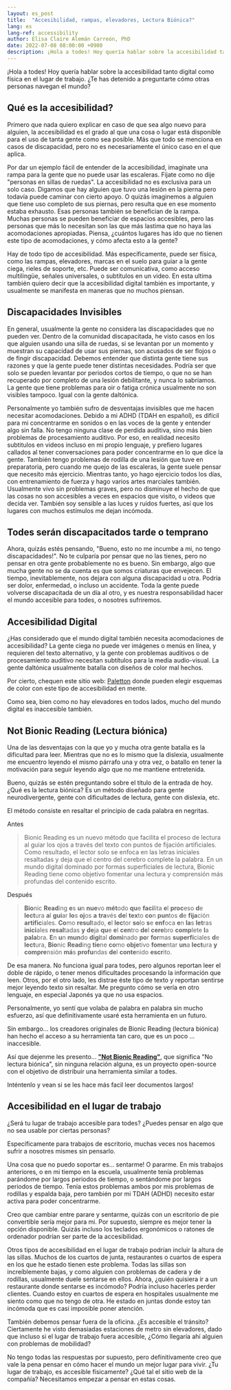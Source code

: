 ```yaml
---
layout: es_post
title:  "Accesibilidad, rampas, elevadores, Lectura Biónica?"
lang: es
lang-ref: accessibility
author: Elisa Claire Alemán Carreón, PhD
date: 2022-07-08 08:00:00 +0900
description: ¡Hola a todes! Hoy quería hablar sobre la accesibilidad tanto digital como física en el lugar de trabajo. ¿Te has detenido a preguntarte cómo otras personas navegan el mundo?
---
```


¡Hola a todes! Hoy quería hablar sobre la accesibilidad tanto digital como física en el lugar de trabajo. ¿Te has detenido a preguntarte cómo otras personas navegan el mundo?

## Qué es la accesibilidad?

Primero que nada quiero explicar en caso de que sea algo nuevo para alguien, la accesibilidad es el grado al que una cosa o lugar está disponible para el uso de tanta gente como sea posible. Más que todo se menciona en casos de discapacidad, pero no es necesariamente el único caso en el que aplica.

Por dar un ejemplo fácil de entender de la accesibilidad, imagínate una rampa para la gente que no puede usar las escaleras. Fíjate como no dije "personas en sillas de ruedas". La accesibilidad no es exclusiva para un solo caso. Digamos que hay alguien que tuvo una lesión en la pierna pero todavía puede caminar con cierto apoyo. O quizás imaginemos a alguien que tiene uso completo de sus piernas, pero resulta que en ese momento estaba exhausto. Esas personas también se benefician de la rampa. Muchas personas se pueden beneficiar de espacios accesibles, pero las personas que más lo necesitan son las que más lastima que no haya las acomodaciones apropiadas. Piensa, ¿cuántos lugares has ido que no tienen este tipo de acomodaciones, y cómo afecta esto a la gente?

Hay de todo tipo de accesibilidad. Más específicamente, puede ser física, como las rampas, elevadores, marcas en el suelo para guiar a la gente ciega, rieles de soporte, etc. Puede ser comunicativa, como acceso multilingüe, señales universales, o subtítulos en un video. En esta ultima también quiero decir que la accesibilidad digital también es importante, y usualmente se manifesta en maneras que no muchos piensan.

## Discapacidades Invisibles

En general, usualmente la gente no considera las discapacidades que no pueden ver. Dentro de la comunidad discapacitada, he visto casos en los que alguien usando una silla de ruedas, si se levantan por un momento y muestran su capacidad de usar sus piernas, son acusados de ser flojos o de fingir discapacidad. Debemos entender que distinta gente tiene sus razones y que la gente puede tener distintas necesidades. Podría ser que solo se pueden levantar por periodos cortos de tiempo, o que no se han recuperado por completo de una lesión debilitante, y nunca lo sabríamos. La gente que tiene problemas para oir o fatiga crónica usualmente no son visibles tampoco. Igual con la gente daltónica.

Personalmente yo también sufro de desventajas invisibles que me hacen necesitar acomodaciones. Debido a mi ADHD (TDAH en español), es difícil para mi concentrarme en sonidos o en las voces de la gente y entender algo sin falla. No tengo ninguna clase de perdida auditiva, sino más bien problemas de procesamiento auditivo. Por eso, en realidad necesito subtitulos en videos incluso en mi propio lenguaje, y prefiero lugares callados al tener conversaciones para poder concentrarme en lo que dice la gente. También tengo problemas de rodilla de una lesión que tuve en preparatoria, pero cuando me quejo de las escaleras, la gente suele pensar que necesito más ejercicio. Mientras tanto, yo hago ejercicio todos los días, con entrenamiento de fuerza y hago varios artes marciales también. Usualmente vivo sin problemas graves, pero no disminuye el hecho de que las cosas no son accesibles a veces en espacios que visito, o videos que decida ver. También soy sensible a las luces y ruidos fuertes, así que los lugares con muchos estímulos me dejan incómoda.

## Todes serán discapacitados tarde o temprano

Ahora, quizás estés pensando, "Bueno, esto no me incumbe a mi, no tengo discapacidades!". No te culparía por pensar que no las tienes, pero no pensar en otra gente probablemente no es bueno. Sin embargo, algo que mucha gente no se da cuenta es que somos criaturas que envejecen. El tiempo, inevitablemente, nos dejara con alguna discapacidad u otra. Podría ser dolor, enfermedad, o incluso un accidente. Toda la gente puede volverse discapacitada de un día al otro, y es nuestra responsabilidad hacer el mundo accesible para todes, o nosotres sufriremos. 

## Accesibilidad Digital

¿Has considerado que el mundo digital también necesita acomodaciones de accesibilidad? La gente ciega no puede ver imágenes o menús en línea, y requieren del texto alternativo, y la gente con problemas auditivos o de procesamiento auditivo necesitan subtítulos para la media audio-visual. La gente daltónica usualmente batalla con diseños de color mal hechos.

Por cierto, chequen este sitio web: [Paletton](https://paletton.com) donde pueden elegir esquemas de color con este tipo de accesibilidad en mente.

Como sea, bien como no hay elevadores en todos lados, mucho del mundo digital es inaccesible también.

## Not Bionic Reading (Lectura biónica)

Una de las desventajas con la que yo y mucha otra gente batalla es la dificultad para leer. Mientras que no es lo mismo que la dislexia, usualmente me encuentro leyendo el mismo párrafo una y otra vez, o batallo en tener la motivación para seguir leyendo algo que no me mantiene entretenida.

Bueno, quizás se estén preguntando sobre el título de la entrada de hoy. ¿Qué es la lectura biónica? Es un método diseñado para gente neurodivergente, gente con dificultades de lectura, gente con dislexia, etc.

El método consiste en resaltar el principio de cada palabra en negritas. 

Antes
> Bionic Reading es un nuevo método que facilita el proceso de lectura al guiar los ojos a través del texto con puntos de fijación artificiales. Como resultado, el lector solo se enfoca en las letras iniciales resaltadas y deja que el centro del cerebro complete la palabra. En un mundo digital dominado por formas superficiales de lectura, Bionic Reading tiene como objetivo fomentar una lectura y comprensión más profundas del contenido escrito.

Después
> **Bio**nic **Read**ing **e**s **u**n **nue**vo **mét**odo **qu**e **faci**lita **e**l **proc**eso **d**e **lect**ura **a**l **gui**ar **lo**s **oj**os **a** **tra**vés **de**l **tex**to **co**n **pun**tos **d**e **fija**ción **artific**iales. **Co**mo **resul**tado, **e**l **lec**tor **so**lo **s**e **enf**oca **e**n **la**s **let**ras **inici**ales **resal**tadas **y** **de**ja **qu**e **e**l **cen**tro **de**l **cere**bro **comp**lete **l**a **pala**bra. **E**n **u**n **mun**do **digi**tal **domi**nado **po**r **for**mas **superfi**ciales **d**e **lect**ura, **Bio**nic **Read**ing **tie**ne **co**mo **obje**tivo **fome**ntar **un**a **lect**ura **y** **compre**nsión **má**s **profu**ndas **de**l **conte**nido **escr**ito. 
 
De esa manera. No funciona igual para todes, pero algunos reportan leer el doble de rápido, o tener menos dificultades procesando la información que leen. Otros, por el otro lado, les distrae éste tipo de texto y reportan sentirse mejor leyendo texto sin resaltar. Me pregunto cómo se vería en otro lenguaje, en especial Japonés ya que no usa espacios. 

Personalmente, yo sentí que volaba de palabra en palabra sin mucho esfuerzo, así que definitivamente usaré esta herramienta en un futuro.

Sin embargo... los creadores originales de Bionic Reading (lectura biónica) han hecho el acceso a su herramienta tan caro, que es un poco ... inaccesible.

Así que dejenme les presento... [**"Not Bionic Reading"**](https://not-br.neocities.org/), que significa "No lectura biónica", sin ninguna relación alguna, es un proyecto open-source con el objetivo de distribuir una herramienta similar a todes.

Inténtenlo y vean si se les hace más facil leer documentos largos!

## Accesibilidad en el lugar de trabajo

¿Será tu lugar de trabajo accesible para todes? ¿Puedes pensar en algo que no sea usable por ciertas personas?

Específicamente para trabajos de escritorio, muchas veces nos hacemos sufrir a nosotres mismes sin pensarlo. 

Una cosa que no puedo soportar es... sentarme! O pararme. En mis trabajos anteriores, o en mi tiempo en la escuela, usualmente tenía problemas parándome por largos periodos de tiempo, o sentándome por largos periodos de tiempo. Tenía estos problemas ambos por mis problemas de rodillas y espalda baja, pero también por mi TDAH (ADHD) necesito estar activa para poder concentrarme.

Creo que cambiar entre parare y sentarme, quizás con un escritorio de pie convertible sería mejor para mi. Por supuesto, siempre es mejor tener la opción disponible. Quizás incluso los teclados ergonómicos o ratones de ordenador podrían ser parte de la accesibilidad. 

Otros tipos de accesibilidad en el lugar de trabajo podrían incluir la altura de las sillas. Muchos de los cuartos de junta, restaurantes o cuartos de espera en los que he estado tienen este problema. Todas las sillas son increíblemente bajas, y como alguien con problemas de cadera y de rodillas, usualmente duele sentarse en ellos. Ahora, ¿quién quisiera ir a un restaurante donde sentarse es incómodo? Podría incluso hacerles perder clientes. Cuando estoy en cuartos de espera en hospitales usualmente me siento como que no tengo de otra. He estado en juntas donde estoy tan incómoda que es casi imposible poner atención. 

También debemos pensar fuera de la oficina. ¿Es accesible el tránsito? Ciertamente he visto demasiadas estaciones de metro sin elevadores, dado que incluso si el lugar de trabajo fuera accesible, ¿Cómo llegaría ahí alguien con problemas de mobilidad?

No tengo todas las respuestas por supuesto, pero definitivamente creo que vale la pena pensar en cómo hacer el mundo un mejor lugar para vivir. ¿Tu lugar de trabajo, es accesible físicamente? ¿Qué tal el sitio web de la compañía? Necesitamos empezar a pensar en estas cosas.